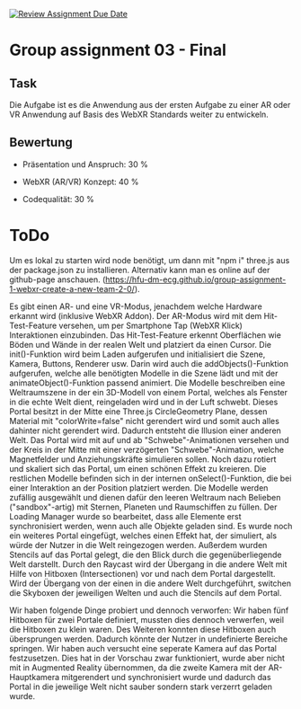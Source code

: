 [![Review Assignment Due Date](https://classroom.github.com/assets/deadline-readme-button-24ddc0f5d75046c5622901739e7c5dd533143b0c8e959d652212380cedb1ea36.svg)](https://classroom.github.com/a/E5ATIiJe)
# Group assignment 03 - Final

## Task
Die Aufgabe ist es die Anwendung aus der ersten Aufgabe zu einer AR oder VR Anwendung auf Basis des WebXR Standards weiter zu entwickeln.

## Bewertung

- Präsentation und Anspruch: 30 %

- WebXR (AR/VR) Konzept: 40 %

- Codequalität: 30 %

# ToDo

Um es lokal zu starten wird node benötigt, um dann mit "npm i" three.js aus der package.json zu installieren. Alternativ kann man es online auf der github-page anschauen. (https://hfu-dm-ecg.github.io/group-assignment-1-webxr-create-a-new-team-2-0/).

Es gibt einen AR- und eine VR-Modus, jenachdem welche Hardware erkannt wird (inklusive WebXR Addon). Der AR-Modus wird mit dem Hit-Test-Feature versehen, um per Smartphone Tap (WebXR Klick) Interaktionen einzubinden. Das Hit-Test-Feature erkennt Oberflächen wie Böden und Wände in der realen Welt und platziert da einen Cursor. Die init()-Funktion wird beim Laden aufgerufen und initialisiert die Szene, Kamera, Buttons, Renderer usw. Darin wird auch die addObjects()-Funktion aufgerufen, welche alle benötigten Modelle in die Szene lädt und mit der animateObject()-Funktion passend animiert. Die Modelle beschreiben eine Weltraumszene in der ein 3D-Modell von einem Portal, welches als Fenster in die echte Welt dient, reingeladen wird und in der Luft schwebt. Dieses Portal besitzt in der Mitte eine Three.js CircleGeometry Plane, dessen Material mit "colorWrite=false" nicht gerendert wird und somit auch alles dahinter nicht gerendert wird. Dadurch entsteht die Illusion einer anderen Welt. Das Portal wird mit auf und ab "Schwebe"-Animationen versehen und der Kreis in der Mitte mit einer verzögerten "Schwebe"-Animation, welche Magnetfelder und Anziehungskräfte simulieren sollen. Noch dazu rotiert und skaliert sich das Portal, um einen schönen Effekt zu kreieren. Die restlichen Modelle befinden sich in der internen onSelect()-Funktion, die bei einer Interaktion an der Position platziert werden. Die Modelle werden zufällig ausgewählt und dienen dafür den leeren Weltraum nach Belieben ("sandbox"-artig) mit Sternen, Planeten und Raumschiffen zu füllen. 
Der Loading Manager wurde so bearbeitet, dass alle Elemente erst synchronisiert werden, wenn auch alle Objekte geladen sind.
Es wurde noch ein weiteres Portal eingefügt, welches einen Effekt hat, der simuliert, als würde der Nutzer in die Welt reingezogen werden.
Außerdem wurden Stencils auf das Portal gelegt, die den Blick durch die gegenüberliegende Welt darstellt.
Durch den Raycast wird der Übergang in die andere Welt mit Hilfe von Hitboxen (Intersectionen) vor und nach dem Portal dargestellt. Wird der Übergang von der einen in die andere Welt durchgeführt, switchen die Skyboxen der jeweiligen Welten und auch die Stencils auf dem Portal. 

Wir haben folgende Dinge probiert und dennoch verworfen:
Wir haben fünf Hitboxen für zwei Portale definiert, mussten dies dennoch verwerfen, weil die Hitboxen zu klein waren. Des Weiteren konnten diese Hitboxen auch übersprungen werden. Dadurch könnte der Nutzer in undefinierte Bereiche springen.
Wir haben auch versucht eine seperate Kamera auf das Portal festzusetzen. Dies hat in der Vorschau zwar funktioniert, wurde aber nicht mit in Augmented Reality übernommen, da die zweite Kamera mit der AR-Hauptkamera mitgerendert und synchronisiert wurde und dadurch das Portal in die jeweilige Welt nicht sauber sondern stark verzerrt geladen wurde.
